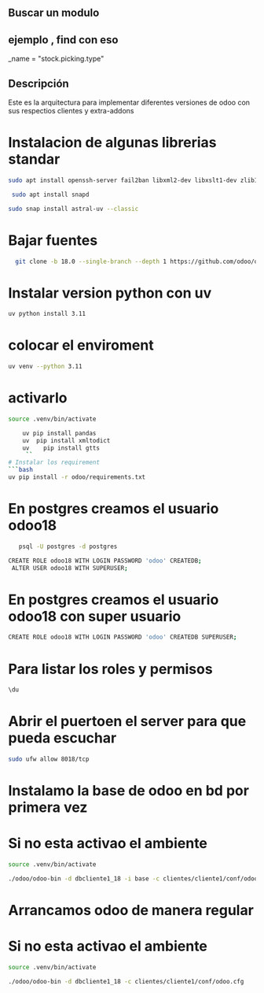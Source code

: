 ## Buscar un modulo
## ejemplo , find con eso
 _name = "stock.picking.type"
## Descripción
Este es la arquitectura para implementar diferentes versiones de odoo con sus respectios clientes y extra-addons

# Instalacion de algunas librerias standar
```bash
sudo apt install openssh-server fail2ban libxml2-dev libxslt1-dev zlib1g-dev libsasl2-dev libldap2-dev build-essential libssl-dev libffi-dev libmysqlclient-dev libpq-dev libjpeg8-dev liblcms2-dev libblas-dev libatlas-base-dev git curl   fontconfig libxrender1 xfonts-75dpi xfonts-base -y

```
 
```bash
 sudo apt install snapd
 ```
 ```bash
 sudo snap install astral-uv --classic
 ```

# Bajar fuentes
```bash
  git clone -b 18.0 --single-branch --depth 1 https://github.com/odoo/odoo.git odoo
```
# Instalar version python con uv
```bash
uv python install 3.11
```
# colocar el enviroment
```bash
uv venv --python 3.11
```
# activarlo
```bash
source .venv/bin/activate
```
```bash
    uv pip install pandas
    uv  pip install xmltodict
    uv    pip install gtts
     ``
# Instalar los requirement
```bash
uv pip install -r odoo/requirements.txt
```
# En postgres creamos el usuario odoo18
```bash
   psql -U postgres -d postgres
```
```bash
CREATE ROLE odoo18 WITH LOGIN PASSWORD 'odoo' CREATEDB;
 ALTER USER odoo18 WITH SUPERUSER;
```
# En postgres creamos el usuario odoo18 con super usuario
```bash
CREATE ROLE odoo18 WITH LOGIN PASSWORD 'odoo' CREATEDB SUPERUSER;
```
# Para listar los roles y permisos
```bash
\du
```
# Abrir el puertoen el server para que pueda escuchar
```bash
sudo ufw allow 8018/tcp
```
 

# Instalamo la base de odoo en bd por primera vez
# Si no esta activao el ambiente
```bash
source .venv/bin/activate
```
```bash
./odoo/odoo-bin -d dbcliente1_18 -i base -c clientes/cliente1/conf/odoo.cfg
```
# Arrancamos odoo de manera regular
# Si no esta activao el ambiente
```bash
source .venv/bin/activate
```
```bash
./odoo/odoo-bin -d dbcliente1_18 -c clientes/cliente1/conf/odoo.cfg
```